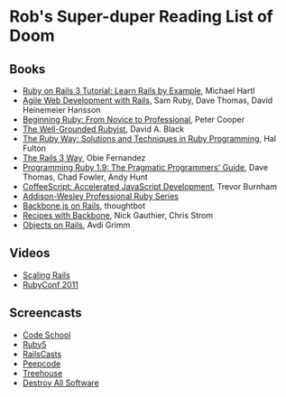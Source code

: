 # Rob's Super-duper Reading List of Doom

## Books
* [Ruby on Rails 3 Tutorial: Learn Rails by
Example](http://www.amazon.co.uk/dp/0321743121), Michael Hartl
* [Agile Web Development with Rails](http://www.amazon.co.uk/dp/1934356549),
Sam Ruby, Dave Thomas, David Heinemeier Hansson
* [Beginning Ruby: From Novice to
Professional](http://www.amazon.co.uk/dp/1430223634), Peter Cooper
* [The Well-Grounded Rubyist](http://www.amazon.co.uk/dp/1933988657), David A.
Black
* [The Ruby Way: Solutions and Techniques in Ruby
Programming](http://www.amazon.co.uk/dp/0672328844), Hal Fulton
* [The Rails 3 Way](http://www.amazon.co.uk/dp/0321601661), Obie Fernandez
* [Programming Ruby 1.9: The Pragmatic Programmers'
Guide](http://www.amazon.co.uk/dp/1934356085), Dave Thomas, Chad Fowler, Andy
Hunt
* [CoffeeScript: Accelerated JavaScript
Development](http://www.amazon.co.uk/dp/1934356786), Trevor Burnham
* [Addison-Wesley Professional Ruby Series](http://www.informit.com/imprint/series_detail.aspx?ser=2124042)
* [Backbone.js on
  Rails](https://workshops.thoughtbot.com/backbone-js-on-rails), thoughtbot
* [Recipes with Backbone](http://recipeswithbackbone.com/), Nick Gauthier,
  Chris Strom
* [Objects on Rails](http://objectsonrails.com/), Avdi Grimm

## Videos
* [Scaling Rails](http://railslab.newrelic.com/scaling-rails)
* [RubyConf 2011](http://www.confreaks.com/events/rubyconf2011)

## Screencasts
* [Code School](http://www.codeschool.com/)
* [Ruby5](http://ruby5.envylabs.com/)
* [RailsCasts](http://railscasts.com/)
* [Peepcode](http://peepcode.com/)
* [Treehouse](http://teamtreehouse.com/)
* [Destroy All Software](https://www.destroyallsoftware.com/screencasts/)
